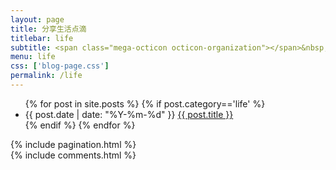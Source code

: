 ```yaml
---
layout: page
title: 分享生活点滴
titlebar: life
subtitle: <span class="mega-octicon octicon-organization"></span>&nbsp;&nbsp; 人生在世，潇洒二字
menu: life
css: ['blog-page.css']
permalink: /life
---
```


<div class="row">
    <div class="col-md-12">
        <ul id="posts-list">
            {% for post in site.posts %}
                {% if post.category=='life' %}
                <li class="posts-list-item">
                    <div class="posts-content">
                        <span class="posts-list-meta">{{ post.date | date: "%Y-%m-%d" }}</span>
                        <a class="posts-list-name bubble-float-left" href="{{ site.url }}{{ post.url }}">{{ post.title }}</a>
                        <span class='circle'></span>
                    </div>
                </li>
                {% endif %}
            {% endfor %}
        </ul>
        <!-- Pagination -->
        {% include pagination.html %}
        <!-- Comments -->
       <div class="comment">
         {% include comments.html %}
       </div>
    </div>
</div>
<script>
    $(document).ready(function(){
        $("body").tooltip({ selector: '[data-toggle=tooltip]' });
    });
</script>